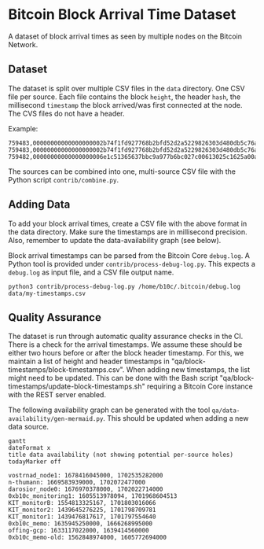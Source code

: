 # Bitcoin Block Arrival Time Dataset

A dataset of block arrival times as seen by multiple nodes on the Bitcoin Network.

## Dataset

The dataset is split over multiple CSV files in the `data` directory. One CSV
file per source. Each file contains the block `height`, the header `hash`, the
millisecond `timestamp` the block arrived/was first connected at the node. The
CVS files do not have a header.

Example:
```
759483,00000000000000000002b74f1fd927768b2bfd52d2a5229826303d480db5c76a,1666250167839
759483,00000000000000000002b74f1fd927768b2bfd52d2a5229826303d480db5c76a,1666250167000
759482,00000000000000000006e1c51365637bbc9a977b6bc027c00613025c1625a00a,1666249466074
```

The sources can be combined into one, multi-source CSV file with the Python
script `contrib/combine.py`.

## Adding Data

To add your block arrival times, create a CSV file with the above format in
the data directory. Make sure the timestamps are in millisecond precision.
Also, remember to update the data-availability graph (see below).

Block arrival timestamps can be parsed from the Bitcoin Core `debug.log`.
A Python tool is provided under `contrib/process-debug-log.py`. This expects
a `debug.log` as input file, and a CSV file output name.

```
python3 contrib/process-debug-log.py /home/b10c/.bitcoin/debug.log data/my-timestamps.csv
```

## Quality Assurance

The dataset is run through automatic quality assurance checks in the CI.
There is a check for the arrival timestamps. We assume these should be
either two hours before or after the block header timestamp. For this, we
maintain a list of height and header timestamps in
"qa/block-timestamps/block-timestamps.csv". When adding new timestamps, the
list might need to be updated. This can be done with the Bash script
"qa/block-timestamps/update-block-timestamps.sh" requiring a Bitcoin Core
instance with the REST server enabled.

The following availability graph can be generated with the tool
`qa/data-availability/gen-mermaid.py`. This should be updated when adding a
new data source.

```mermaid
gantt
dateFormat x
title data availability (not showing potential per-source holes)
todayMarker off

vostrnad_node1: 1678416045000, 1702535282000
n-thumann: 1669583939000, 1702072477000
darosior_node0: 1676970378000, 1702022714000
0xb10c_monitoring1: 1605513978094, 1701968604513
KIT_monitorB: 1554813325167, 1701803016066
KIT_monitor2: 1439645276225, 1701798709781
KIT_monitor1: 1439476817617, 1701797554640
0xb10c_memo: 1635945250000, 1666268995000
offing-gcp: 1633117022000, 1639414560000
0xb10c_memo-old: 1562848974000, 1605772694000

```
